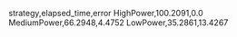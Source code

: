 strategy,elapsed_time,error
HighPower,100.2091,0.0
MediumPower,66.2948,4.4752
LowPower,35.2861,13.4267
